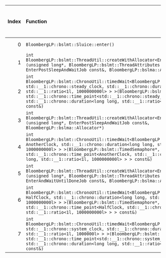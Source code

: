 |   Index | Function                                                                                                                                                                                                                                                                                                                                                                            |   Difference in number of lines |   Function size difference in bytes | Disassembly                                                            |   Number of lines in `assume` build |   Number of bytes in `assume` build |   Number of lines in `none` build |   Number of bytes in `none` build |
|--------:|:------------------------------------------------------------------------------------------------------------------------------------------------------------------------------------------------------------------------------------------------------------------------------------------------------------------------------------------------------------------------------------|--------------------------------:|------------------------------------:|:-----------------------------------------------------------------------|------------------------------------:|------------------------------------:|----------------------------------:|----------------------------------:|
|       0 | `BloombergLP::bslmt::Sluice::enter()`                                                                                                                                                                                                                                                                                                                                               |                               4 |                                  16 | [Assumed](0.assume.s.txt), [Ignored](0.none.s.txt), [Diff](0.diff.txt) |                                 160 |                             4221872 |                               144 |                           4222080 |
|       1 | `int BloombergLP::bslmt::ThreadUtil::createWithAllocator<EnterPostSleepAndWaitJob>(unsigned long*, BloombergLP::bslmt::ThreadAttributes const&, EnterPostSleepAndWaitJob const&, BloombergLP::bslma::Allocator*)`                                                                                                                                                                   |                              -6 |                                 -16 | [Assumed](1.assume.s.txt), [Ignored](1.none.s.txt), [Diff](1.diff.txt) |                                 336 |                             4219136 |                               352 |                           4219168 |
|       2 | `int BloombergLP::bslmt::ChronoUtil::timedWait<BloombergLP::bslmt::TimedSemaphore, std::__1::chrono::steady_clock, std::__1::chrono::duration<long long, std::__1::ratio<1l, 1000000000l> > >(BloombergLP::bslmt::TimedSemaphore*, std::__1::chrono::time_point<std::__1::chrono::steady_clock, std::__1::chrono::duration<long long, std::__1::ratio<1l, 1000000000l> > > const&)` |                              -7 |                                 -32 | [Assumed](2.assume.s.txt), [Ignored](2.none.s.txt), [Diff](2.diff.txt) |                                 400 |                             4219856 |                               432 |                           4219952 |
|       3 | `int BloombergLP::bslmt::ThreadUtil::createWithAllocator<EnterPostSleepAndWaitJob>(unsigned long*, EnterPostSleepAndWaitJob const&, BloombergLP::bslma::Allocator*)`                                                                                                                                                                                                                |                              -7 |                                 -32 | [Assumed](3.assume.s.txt), [Ignored](3.none.s.txt), [Diff](3.diff.txt) |                                 368 |                             4218320 |                               400 |                           4218320 |
|       4 | `int BloombergLP::bslmt::ChronoUtil::timedWait<BloombergLP::bslmt::TimedSemaphore, AnotherClock, std::__1::chrono::duration<long long, std::__1::ratio<1l, 1000000000l> > >(BloombergLP::bslmt::TimedSemaphore*, std::__1::chrono::time_point<AnotherClock, std::__1::chrono::duration<long long, std::__1::ratio<1l, 1000000000l> > > const&)`                                     |                              -8 |                                 -32 | [Assumed](4.assume.s.txt), [Ignored](4.none.s.txt), [Diff](4.diff.txt) |                                 224 |                             4220976 |                               256 |                           4221152 |
|       5 | `int BloombergLP::bslmt::ThreadUtil::createWithAllocator<EnterAndWaitUntilDoneJob>(unsigned long*, BloombergLP::bslmt::ThreadAttributes const&, EnterAndWaitUntilDoneJob const&, BloombergLP::bslma::Allocator*)`                                                                                                                                                                   |                              -8 |                                 -32 | [Assumed](5.assume.s.txt), [Ignored](5.none.s.txt), [Diff](5.diff.txt) |                                 336 |                             4217680 |                               368 |                           4217648 |
|       6 | `int BloombergLP::bslmt::ChronoUtil::timedWait<BloombergLP::bslmt::TimedSemaphore, HalfClock, std::__1::chrono::duration<long long, std::__1::ratio<1l, 1000000000l> > >(BloombergLP::bslmt::TimedSemaphore*, std::__1::chrono::time_point<HalfClock, std::__1::chrono::duration<long long, std::__1::ratio<1l, 1000000000l> > > const&)`                                           |                              -9 |                                 -48 | [Assumed](6.assume.s.txt), [Ignored](6.none.s.txt), [Diff](6.diff.txt) |                                 224 |                             4219472 |                               272 |                           4219520 |
|       7 | `int BloombergLP::bslmt::ChronoUtil::timedWait<BloombergLP::bslmt::TimedSemaphore, std::__1::chrono::system_clock, std::__1::chrono::duration<long long, std::__1::ratio<1l, 1000000l> > >(BloombergLP::bslmt::TimedSemaphore*, std::__1::chrono::time_point<std::__1::chrono::system_clock, std::__1::chrono::duration<long long, std::__1::ratio<1l, 1000000l> > > const&)`       |                             -10 |                                 -48 | [Assumed](7.assume.s.txt), [Ignored](7.none.s.txt), [Diff](7.diff.txt) |                                 400 |                             4220416 |                               448 |                           4220544 |